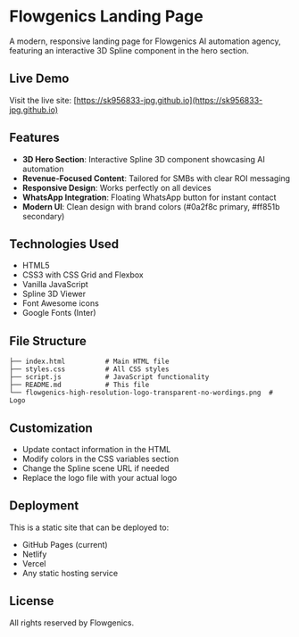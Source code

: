 # Flowgenics Landing Page

A modern, responsive landing page for Flowgenics AI automation agency, featuring an interactive 3D Spline component in the hero section.

## Live Demo

Visit the live site: [https://sk956833-jpg.github.io](https://sk956833-jpg.github.io)

## Features

- **3D Hero Section**: Interactive Spline 3D component showcasing AI automation
- **Revenue-Focused Content**: Tailored for SMBs with clear ROI messaging
- **Responsive Design**: Works perfectly on all devices
- **WhatsApp Integration**: Floating WhatsApp button for instant contact
- **Modern UI**: Clean design with brand colors (#0a2f8c primary, #ff851b secondary)

## Technologies Used

- HTML5
- CSS3 with CSS Grid and Flexbox
- Vanilla JavaScript
- Spline 3D Viewer
- Font Awesome icons
- Google Fonts (Inter)

## File Structure

```
├── index.html          # Main HTML file
├── styles.css          # All CSS styles
├── script.js           # JavaScript functionality
├── README.md           # This file
└── flowgenics-high-resolution-logo-transparent-no-wordings.png  # Logo
```

## Customization

- Update contact information in the HTML
- Modify colors in the CSS variables section
- Change the Spline scene URL if needed
- Replace the logo file with your actual logo

## Deployment

This is a static site that can be deployed to:
- GitHub Pages (current)
- Netlify
- Vercel
- Any static hosting service

## License

All rights reserved by Flowgenics.
